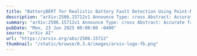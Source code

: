 ```yaml
---
title: "BatteryBERT for Realistic Battery Fault Detection Using Point-Masked Signal Modeling"
description: "arXiv:2506.15712v1 Announce Type: cross Abstract: Accurate fault detection in lithium-ion batteries is essential for the safe and reliable operation of electric vehicles and energy storage systems. However, existing methods often struggle to capture complex temporal dependencies and cannot fully leverage abundant unlabeled data. Although large language models (LLMs) exhibit strong representation capabilities, their architectures are not directly suited to the numerical time-series data common in industrial settings. To address these challenges, we propose a novel framework that adapts BERT-style pretraining for battery fault detection by extending the standard BERT architecture with a customized time-series-to-token representation module and a point-level Masked Signal Modeling (point-MSM) pretraining task tailored to battery applications. This approach enables self-supervised learning on sequential current, voltage, and other charge-discharge cycle data, yielding distributionally robust, context-aware temporal embeddings. We then concatenate these embeddings with battery metadata and feed them into a downstream classifier for accurate fault classification. Experimental results on a large-scale real-world dataset show that models initialized with our pretrained parameters significantly improve both representation quality and classification accuracy, achieving an AUROC of 0.945 and substantially outperforming existing approaches. These findings validate the effectiveness of BERT-style pretraining for time-series fault detection."
summary: "arXiv:2506.15712v1 Announce Type: cross Abstract: Accurate fault detection in lithium-ion batteries is essential for the safe and reliable operation of electric vehicles and energy storage systems. However, existing methods often struggle to capture complex temporal dependencies and cannot fully leverage abundant unlabeled data. Although large language models (LLMs) exhibit strong representation capabilities, their architectures are not directly suited to the numerical time-series data common in industrial settings. To address these challenges, we propose a novel framework that adapts BERT-style pretraining for battery fault detection by extending the standard BERT architecture with a customized time-series-to-token representation module and a point-level Masked Signal Modeling (point-MSM) pretraining task tailored to battery applications. This approach enables self-supervised learning on sequential current, voltage, and other charge-discharge cycle data, yielding distributionally robust, context-aware temporal embeddings. We then concatenate these embeddings with battery metadata and feed them into a downstream classifier for accurate fault classification. Experimental results on a large-scale real-world dataset show that models initialized with our pretrained parameters significantly improve both representation quality and classification accuracy, achieving an AUROC of 0.945 and substantially outperforming existing approaches. These findings validate the effectiveness of BERT-style pretraining for time-series fault detection."
pubDate: "Mon, 23 Jun 2025 00:00:00 -0400"
source: "arXiv AI"
url: "https://arxiv.org/abs/2506.15712"
thumbnail: "/static/browse/0.3.4/images/arxiv-logo-fb.png"
---
```


